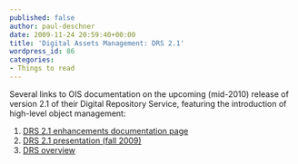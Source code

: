 ```yaml
---
published: false
author: paul-deschner
date: 2009-11-24 20:59:40+00:00
title: 'Digital Assets Management: DRS 2.1'
wordpress_id: 86
categories:
- Things to read
---
```


Several links to OIS documentation on the upcoming (mid-2010) release of version 2.1 of their Digital Repository Service, featuring the introduction of high-level object management:
1. [DRS 2.1 enhancements documentation page](http://hul.harvard.edu/ois/systems/drs/enhancements.html)
2. [DRS 2.1 presentation (fall 2009)](http://hul.harvard.edu/ois/digpres/docs/DRS2_1.ppt)
3. [DRS overview](http://hul.harvard.edu/ois/systems/drs/)
